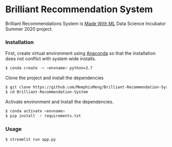 # Brilliant Recommendation System 
Brilliant Recommendations System is [Made With ML] Data Science Incubator Summer 2020 project. 

### Installation 
First, create virtual environment using  [Anaconda] so that the installation does not conflict with system wide installs.
```sh
$ conda create -n <envname> python=3.7
```

Clone the project and install the dependencies
```sh
$ git clone https://github.com/MemphisMeng/Brilliant-Recommendation-System.git
$ cd Brilliant-Recommendation-System
```

Activate environment and Install the dependencies.
```sh
$ conda activate <envname>
$ pip install -r requirements.txt
```


### Usage 
```sh 
$ streamlit run app.py

```
[//]: # (These are reference links used in the body of this note and get stripped out when the markdown processor does its job. There is no need to format nicely because it shouldn't be seen. Thanks SO - http://stackoverflow.com/questions/4823468/store-comments-in-markdown-syntax)
[Anaconda]: <https://www.anaconda.com/distribution/>
[Made With ML]: <https://madewithml.com/incubator/>
[here]: <https://help.github.com/en/github/authenticating-to-github/creating-a-personal-access-token-for-the-command-line#creating-a-token>

